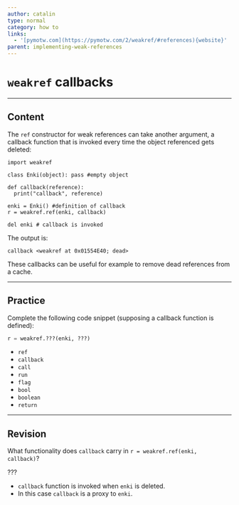 ```yaml
---
author: catalin
type: normal
category: how to
links:
  - '[pymotw.com](https://pymotw.com/2/weakref/#references){website}'
parent: implementing-weak-references
---
```


# `weakref` callbacks


---

## Content

The `ref` constructor for weak references can take another argument, a callback function that is invoked every time the object referenced gets deleted:

```plain-text
import weakref

class Enki(object): pass #empty object

def callback(reference):
  print("callback", reference)

enki = Enki() #definition of callback
r = weakref.ref(enki, callback)

del enki # callback is invoked
```

The output is:

```plain-text
callback <weakref at 0x01554E40; dead>
```

These callbacks can be useful for example to remove dead references from a cache.


---

## Practice

Complete the following code snippet (supposing a callback function is defined):

```python
r = weakref.???(enki, ???)
```

- `ref`
- `callback`
- `call`
- `run`
- `flag`
- `bool`
- `boolean`
- `return`


---

## Revision

What functionality does `callback` carry in `r = weakref.ref(enki, callback)`?

???

- `callback` function is invoked when `enki` is deleted.
- In this case `callback` is a proxy to `enki`.
 
